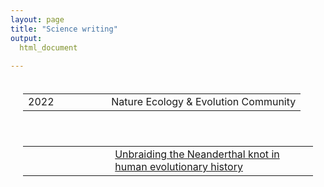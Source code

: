 ```yaml
---
layout: page
title: "Science writing"
output: 
  html_document
  
---
```


<table style="padding:20px">
  <tr>
    <td>2022</td>
 <td style="width:70%">Nature Ecology & Evolution Community</td>
  </tr>
</table>

<table style="padding:20px">
  <tr>
    <td> </td>
 <td style="width:70%"><a href="https://ecoevocommunity.nature.com/posts/unbraiding-the-neanderthal-knot-in-human-evolutionary-history">Unbraiding the Neanderthal knot in human evolutionary history</a></td>
  </tr>
</table>

